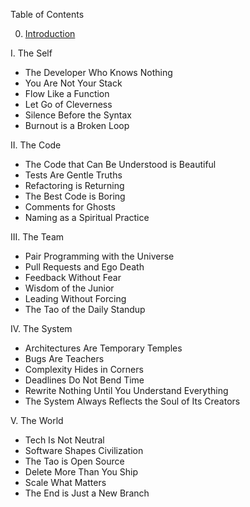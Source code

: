 Table of Contents

0. [Introduction](./0-introduction.md)

I. The Self

- The Developer Who Knows Nothing
- You Are Not Your Stack
- Flow Like a Function
- Let Go of Cleverness
- Silence Before the Syntax
- Burnout is a Broken Loop

II. The Code

- The Code that Can Be Understood is Beautiful
- Tests Are Gentle Truths
- Refactoring is Returning
- The Best Code is Boring
- Comments for Ghosts
- Naming as a Spiritual Practice

III. The Team

- Pair Programming with the Universe
- Pull Requests and Ego Death
- Feedback Without Fear
- Wisdom of the Junior
- Leading Without Forcing
- The Tao of the Daily Standup

IV. The System

- Architectures Are Temporary Temples
- Bugs Are Teachers
- Complexity Hides in Corners
- Deadlines Do Not Bend Time
- Rewrite Nothing Until You Understand Everything
- The System Always Reflects the Soul of Its Creators

V. The World

- Tech Is Not Neutral
- Software Shapes Civilization
- The Tao is Open Source
- Delete More Than You Ship
- Scale What Matters
- The End is Just a New Branch
